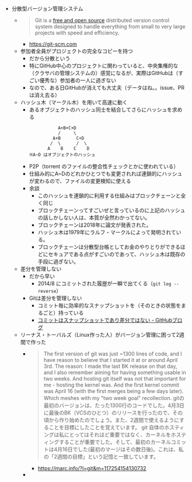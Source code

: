 - 分散型バージョン管理システム
	- > Git is a [free and open source](https://git-scm.com/about/free-and-open-source) distributed version control system designed to handle everything from small to very large projects with speed and efficiency.
		- https://git-scm.com
	- 参加者全員がプロジェクトの完全なコピーを持つ
		- だから分散という
		- 特にGitHub中心のプロジェクトに関わっていると、中央集権的な（クラサバの管理システムの）感覚になるが、実際はGitHubは（すごい優秀な）参加者の一人に過ぎない
		- なので、ある日GitHubが消えても大丈夫（データはね。。issue、PR は消え去る）
	- ハッシュ木（マークル木）を用いて高速に動く
		- あるオブジェクトのハッシュ同士を結合してさらにハッシュを求める
		  ```
		             A+B+C+D
		             /     \
		           A+B      C+D
		          /  \      /  \
		         A    B    C    D
		  ※A~D はオブジェクトのハッシュ
		  ```
		- P2P（torrent のファイルの整合性チェックとかに使われている）
		- 仕組み的にA~Dのどれかひとつでも変更されれば連鎖的にハッシュが変わるので、ファイルの変更検知に使える
		- 余談
			- このハッシュを連鎖的に利用する仕組みはブロックチェーンと全く同じ
			- ブロックチェーンってすごいぜと言っているのに上記のハッシュの話しかしない人は、本質が全然わかってない。
			- ブロックチェーンは2018年に論文が発表された。
			- ハッシュ木は1979年にラルフ・マークルによって発明されている。
			- ブロックチェーンは分散型台帳としてお金のやりとりができるほどにセキュアである点がすごいのであって、ハッシュ木は既存の手段に過ぎない。
	- 差分を管理しない
		- だから早い
			- 2014/8 にコミットされた履歴が一瞬で出てくる（`git log --reverse`）
		- Gitは差分を管理しない
			- コミット毎に効率的なスナップショットを（そのときの状態をまるごと）持っている
			- [コミットはスナップショットであり差分ではない - GitHubブログ](https://github.blog/jp/2021-01-06-commits-are-snapshots-not-diffs/)
	- リーナス・トーバルズ（Linux作った人）がバージョン管理に困って2週間で作った
		- > The first version of git was just ~1300 lines of code, and I have reason 
		  to believe that I started it at or around April 3rd. The reason: I made 
		  the last BK release on that day, and I also remember aiming for having 
		  something usable in two weeks.
		  And hosting git itself was not that important for me - hosting the kernel 
		  was. And the first kernel commit was April 16 (with the first merges being 
		  a few days later). Which meshes with my "two week goal" recollection.
		  gitの最初のバージョンは、たった1300行のコードでした。4月3日に最後のBK（VCSのひとつ）のリリースを行ったので、その頃から作り始めたのでしょう。また、2週間で使えるようにすることを目標にしたことを覚えています。
		  git 自体のホスティングは私にとってはそれほど重要ではなく、カーネルをホスティングすることが重要でした。そして、最初のカーネルコミットは4月16日でした(最初のマージはその数日後)。これは、私の「2週間の目標」という記憶と一致しています。
			- https://marc.info/?l=git&m=117254154130732
		-